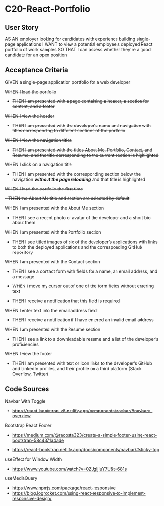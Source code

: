 # C20-React-Portfolio

## User Story

AS AN employer looking for candidates with experience building single-page applications
I WANT to view a potential employee's deployed React portfolio of work samples
SO THAT I can assess whether they're a good candidate for an open position

## Acceptance Criteria

GIVEN a single-page application portfolio for a web developer

~~WHEN I load the portfolio~~

- ~~THEN I am presented with a page containing a header, a section for content, and a footer~~

~~WHEN I view the header~~

- ~~THEN I am presented with the developer's name and navigation with titles corresponding to different sections of the portfolio~~

~~WHEN I view the navigation titles~~

- ~~THEN I am presented with the titles About Me, Portfolio, Contact, and Resume, and the title corresponding to the current section is highlighted~~

WHEN I click on a navigation title

- THEN I am presented with the corresponding section below the navigation **_without the page reloading_** and that title is highlighted

~~WHEN I load the portfolio the first time~~

~~- THEN the About Me title and section are selected by default~~

WHEN I am presented with the About Me section

- THEN I see a recent photo or avatar of the developer and a short bio about them

WHEN I am presented with the Portfolio section

- THEN I see titled images of six of the developer’s applications with links to both the deployed applications and the corresponding GitHub repository

WHEN I am presented with the Contact section

- THEN I see a contact form with fields for a name, an email address, and a message

- WHEN I move my cursor out of one of the form fields without entering text
- THEN I receive a notification that this field is required

WHEN I enter text into the email address field

- THEN I receive a notification if I have entered an invalid email address

WHEN I am presented with the Resume section

- THEN I see a link to a downloadable resume and a list of the developer’s proficiencies

WHEN I view the footer

- THEN I am presented with text or icon links to the developer’s GitHub and LinkedIn profiles, and their profile on a third platform (Stack Overflow, Twitter)

## Code Sources

Navbar With Toggle

- https://react-bootstrap-v5.netlify.app/components/navbar/#navbars-overview

Bootstrap React Footer

- https://medium.com/@racosta323/create-a-simple-footer-using-react-bootstrap-58c4371a4ade

- https://react-bootstrap.netlify.app/docs/components/navbar/#sticky-top

useEffect for Window Width

- https://www.youtube.com/watch?v=0ZJgIjIuY7U&t=681s

useMediaQuery

- https://www.npmjs.com/package/react-responsive
- https://blog.logrocket.com/using-react-responsive-to-implement-responsive-design/
